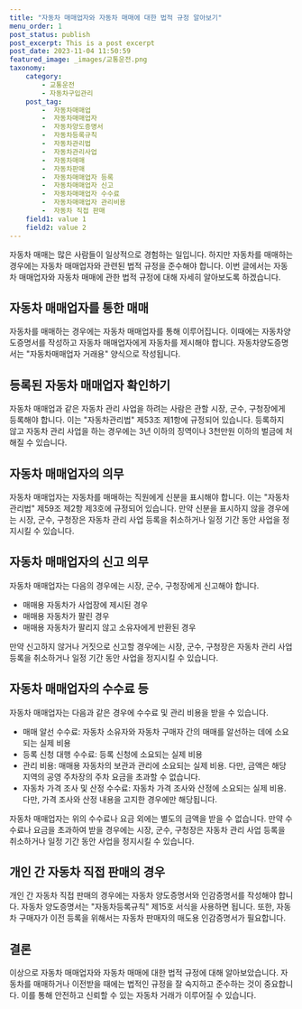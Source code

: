 ```yaml
---
title: "자동차 매매업자와 자동차 매매에 대한 법적 규정 알아보기"
menu_order: 1
post_status: publish
post_excerpt: This is a post excerpt
post_date: 2023-11-04 11:50:59
featured_image: _images/교통운전.png
taxonomy:
    category:
        - 교통운전
        - 자동차구입관리
    post_tag:
        -  자동차매매업
        -  자동차매매업자
        -  자동차양도증명서
        -  자동차등록규칙
        -  자동차관리법
        -  자동차관리사업
        -  자동차매매
        -  자동차판매
        -  자동차매매업자 등록
        -  자동차매매업자 신고
        -  자동차매매업자 수수료
        -  자동차매매업자 관리비용
        -  자동차 직접 판매
    field1: value 1
    field2: value 2
---
```



자동차 매매는 많은 사람들이 일상적으로 경험하는 일입니다. 하지만 자동차를 매매하는 경우에는 자동차 매매업자와 관련된 법적 규정을 준수해야 합니다. 이번 글에서는 자동차 매매업자와 자동차 매매에 관한 법적 규정에 대해 자세히 알아보도록 하겠습니다.

## 자동차 매매업자를 통한 매매

자동차를 매매하는 경우에는 자동차 매매업자를 통해 이루어집니다. 이때에는 자동차양도증명서를 작성하고 자동차 매매업자에게 자동차를 제시해야 합니다. 자동차양도증명서는 "자동차매매업자 거래용" 양식으로 작성됩니다.

## 등록된 자동차 매매업자 확인하기

자동차 매매업과 같은 자동차 관리 사업을 하려는 사람은 관할 시장, 군수, 구청장에게 등록해야 합니다. 이는 "자동차관리법" 제53조 제1항에 규정되어 있습니다. 등록하지 않고 자동차 관리 사업을 하는 경우에는 3년 이하의 징역이나 3천만원 이하의 벌금에 처해질 수 있습니다.

## 자동차 매매업자의 의무

자동차 매매업자는 자동차를 매매하는 직원에게 신분을 표시해야 합니다. 이는 "자동차관리법" 제59조 제2항 제3호에 규정되어 있습니다. 만약 신분을 표시하지 않을 경우에는 시장, 군수, 구청장은 자동차 관리 사업 등록을 취소하거나 일정 기간 동안 사업을 정지시킬 수 있습니다.

## 자동차 매매업자의 신고 의무

자동차 매매업자는 다음의 경우에는 시장, 군수, 구청장에게 신고해야 합니다.

- 매매용 자동차가 사업장에 제시된 경우
- 매매용 자동차가 팔린 경우
- 매매용 자동차가 팔리지 않고 소유자에게 반환된 경우

만약 신고하지 않거나 거짓으로 신고할 경우에는 시장, 군수, 구청장은 자동차 관리 사업 등록을 취소하거나 일정 기간 동안 사업을 정지시킬 수 있습니다.

## 자동차 매매업자의 수수료 등

자동차 매매업자는 다음과 같은 경우에 수수료 및 관리 비용을 받을 수 있습니다.

- 매매 알선 수수료: 자동차 소유자와 자동차 구매자 간의 매매를 알선하는 데에 소요되는 실제 비용
- 등록 신청 대행 수수료: 등록 신청에 소요되는 실제 비용
- 관리 비용: 매매용 자동차의 보관과 관리에 소요되는 실제 비용. 다만, 금액은 해당 지역의 공영 주차장의 주차 요금을 초과할 수 없습니다.
- 자동차 가격 조사 및 산정 수수료: 자동차 가격 조사와 산정에 소요되는 실제 비용. 다만, 가격 조사와 산정 내용을 고지한 경우에만 해당됩니다.

자동차 매매업자는 위의 수수료나 요금 외에는 별도의 금액을 받을 수 없습니다. 만약 수수료나 요금을 초과하여 받을 경우에는 시장, 군수, 구청장은 자동차 관리 사업 등록을 취소하거나 일정 기간 동안 사업을 정지시킬 수 있습니다.

## 개인 간 자동차 직접 판매의 경우

개인 간 자동차 직접 판매의 경우에는 자동차 양도증명서와 인감증명서를 작성해야 합니다. 자동차 양도증명서는 "자동차등록규칙" 제15호 서식을 사용하면 됩니다. 또한, 자동차 구매자가 이전 등록을 위해서는 자동차 판매자의 매도용 인감증명서가 필요합니다.

## 결론

이상으로 자동차 매매업자와 자동차 매매에 대한 법적 규정에 대해 알아보았습니다. 자동차를 매매하거나 이전받을 때에는 법적인 규정을 잘 숙지하고 준수하는 것이 중요합니다. 이를 통해 안전하고 신뢰할 수 있는 자동차 거래가 이루어질 수 있습니다.

